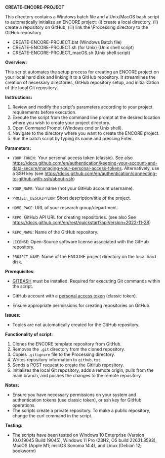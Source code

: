 **CREATE-ENCORE-PROJECT**  

This directory contains a Windows batch file and a Unix/MacOS bash script to automatically initialize an ENCORE project: (i) create a local directory, (ii) create a repository on GitHub, (iii) link the \Processing directory to the GitHub repository

* CREATE-ENCORE-PROJECT.bat  (Windows Batch file)
* CREATE-ENCORE-PROJECT.sh (for Unix)  (Unix shell script)
* CREATE-ENCORE-PROJECT_macOS.sh (Unix shell script)



**Overview:**

This script automates the setup process for creating an ENCORE project on your local hard disk and linking it to a GitHub repository. It streamlines the creation of necessary directories, GitHub repository setup, and initialization of the local Git repository.



**Instructions:**

1. Review and modify the script's parameters according to your project requirements before execution.
2. Execute the script from the command line prompt at the desired location where you wish to create your project directory.
3. Open Command Prompt (Windows cmd or Unix shell).
4. Navigate to the directory where you want to create the ENCORE project.
5. Run the batch script by typing its name and pressing Enter.



**Parameters:**

- `YOUR TOKEN:` Your personal access token (classic). See also https://docs.github.com/en/authentication/keeping-your-account-and-data-secure/managing-your-personal-access-tokens. Alternatively, use a SSH key (see https://docs.github.com/en/authentication/connecting-to-github-with-ssh/about-ssh)

- `YOUR_NAME`: Your name (not your GitHub account username).

- `PROJECT_DESCRIPTION`: Short description/title of the project.

- `HOME_PAGE`: URL of your research group/department.

- `REPO`: GitHub API URL for creating repositories. (see also See https://docs.github.com/en/rest/quickstart?apiVersion=2022-11-28)

- `REPO_NAME`: Name of the GitHub repository.

- `LICENSE`: Open-Source software license associated with the GitHub repository.

- `PROJECT_NAME`: Name of the ENCORE project directory on the local hard disk.

  

**Prerequisites:**

- [GITBASH](https://git-scm.com/download/win) must be installed. Required for executing Git commands within the script.

- GitHub account with a [personal access token](https://docs.github.com/en/authentication/keeping-your-account-and-data-secure/managing-your-personal-access-tokens) (classic token).

- Ensure appropriate permissions for creating repositories on GitHub.

  

**Issues:**

- Topics are not automatically created for the GitHub repository.



**Functionality of script:**

1. Clones the ENCORE template repository from GitHub.
2. Removes the `.git` directory from the cloned repository.
3. Copies `.gitignore` file to the Processing directory.
4. Writes repository information to `github.txt`.
5. Sends a POST request to create the GitHub repository.
6. Initializes the local Git repository, adds a remote origin, pulls from the main branch, and pushes the changes to the remote repository.



**Notes:**

- Ensure you have necessary permissions on your system and authentication tokens (use classic token), or ssh key for GitHub operations.
- The scripts create a private repository. To make a public repository, change the curl command in the script. 



**Testing:**

* The scripts have been tested on Windows 10 Enterprise (Version 10.0.19045 Build 19045), Windows 11 Pro (23H2, OS build 22631.3593), MacOS (Apple M1; mscOS Sonoma 14.4), and Linux (Debian 12; bookworm)

